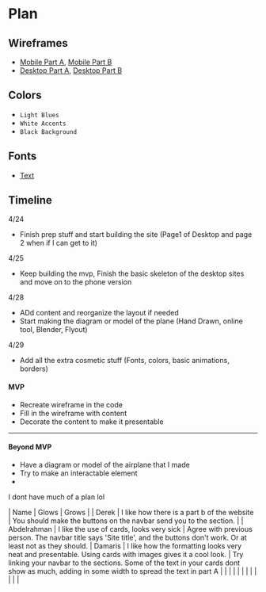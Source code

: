 # Plan

## Wireframes
* [Mobile Part A](https://wireframe.cc/zEWAbx?authuser=0), [Mobile Part B](https://wireframe.cc/VJS75g?authuser=0)
* [Desktop Part A](https://wireframe.cc/drVRPQ?authuser=0), [Desktop Part B](https://wireframe.cc/WXukH0?authuser=0)

## Colors
* `Light Blues`
* `White Accents`
* `Black Background`

## Fonts
* [Text](URL)

## Timeline
4/24
* Finish prep stuff and start building the site (Page1 of Desktop and page 2 when if I can get to it)
  
4/25
* Keep building the mvp, Finish the basic skeleton of the desktop sites and move on to the phone version

4/28
* ADd content and reorganize the layout if needed
* Start making the diagram or model of the plane (Hand Drawn, online tool, Blender, Flyout)

4/29
* Add all the extra cosmetic stuff (Fonts, colors, basic animations, borders) 


#### MVP

* Recreate wireframe in the code
* Fill in the wireframe with content
* Decorate the content to make it presentable

---

#### Beyond MVP

* Have a diagram or model of the airplane that I made
* Try to make an interactable element
* 






I dont have much of a plan lol


| Name | Glows | Grows |
| Derek | I like how there is a part b of the website | You should make the buttons on the navbar send you to the section. |
| Abdelrahman  | I like the use of cards, looks very sick | Agree with previous person. The navbar title says 'Site title', and the buttons don't work. Or at least not as they should. 
| Damaris  |  I like how the formatting looks very neat and presentable. Using cards with images gives it a cool look. | Try linking your navbar to the sections. Some of the text in your cards dont show as much, adding in some width to spread the text in part A
|   |   |
|   |   |
|   |   |
|   |   |


